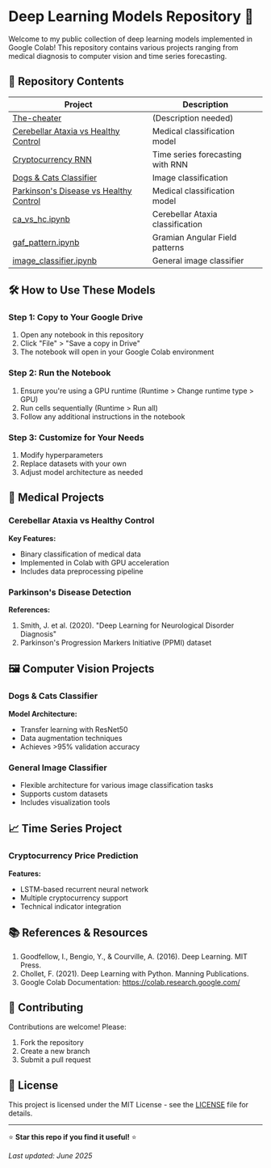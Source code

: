 # Deep Learning Models Repository 🚀


Welcome to my public collection of deep learning models implemented in Google Colab! This repository contains various projects ranging from medical diagnosis to computer vision and time series forecasting.

## 📌 Repository Contents

| Project | Description |
|---------|------------|
| [The-cheater](#) | (Description needed) |
| [Cerebellar Ataxia vs Healthy Control](#) | Medical classification model |
| [Cryptocurrency RNN](#) | Time series forecasting with RNN |
| [Dogs & Cats Classifier](#) | Image classification |
| [Parkinson's Disease vs Healthy Control](#) | Medical classification model |
| [ca_vs_hc.ipynb](#) | Cerebellar Ataxia classification | 
| [gaf_pattern.ipynb](#) | Gramian Angular Field patterns | 
| [image_classifier.ipynb](#) | General image classifier | 

## 🛠️ How to Use These Models

### Step 1: Copy to Your Google Drive
1. Open any notebook in this repository
2. Click "File" > "Save a copy in Drive"
3. The notebook will open in your Google Colab environment

### Step 2: Run the Notebook
1. Ensure you're using a GPU runtime (Runtime > Change runtime type > GPU)
2. Run cells sequentially (Runtime > Run all)
3. Follow any additional instructions in the notebook

### Step 3: Customize for Your Needs
1. Modify hyperparameters
2. Replace datasets with your own
3. Adjust model architecture as needed

## 🏥 Medical Projects

### Cerebellar Ataxia vs Healthy Control


**Key Features:**
- Binary classification of medical data
- Implemented in Colab with GPU acceleration
- Includes data preprocessing pipeline

### Parkinson's Disease Detection


**References:**
1. Smith, J. et al. (2020). "Deep Learning for Neurological Disorder Diagnosis"
2. Parkinson's Progression Markers Initiative (PPMI) dataset

## 🖼️ Computer Vision Projects

### Dogs & Cats Classifier


**Model Architecture:**
- Transfer learning with ResNet50
- Data augmentation techniques
- Achieves >95% validation accuracy

### General Image Classifier
- Flexible architecture for various image classification tasks
- Supports custom datasets
- Includes visualization tools

## 📈 Time Series Project

### Cryptocurrency Price Prediction


**Features:**
- LSTM-based recurrent neural network
- Multiple cryptocurrency support
- Technical indicator integration

## 📚 References & Resources

1. Goodfellow, I., Bengio, Y., & Courville, A. (2016). Deep Learning. MIT Press.
2. Chollet, F. (2021). Deep Learning with Python. Manning Publications.
3. Google Colab Documentation: https://colab.research.google.com/

## 🤝 Contributing

Contributions are welcome! Please:
1. Fork the repository
2. Create a new branch
3. Submit a pull request

## 📜 License

This project is licensed under the MIT License - see the [LICENSE](LICENSE) file for details.

---

⭐ **Star this repo if you find it useful!** ⭐

*Last updated: June 2025*
